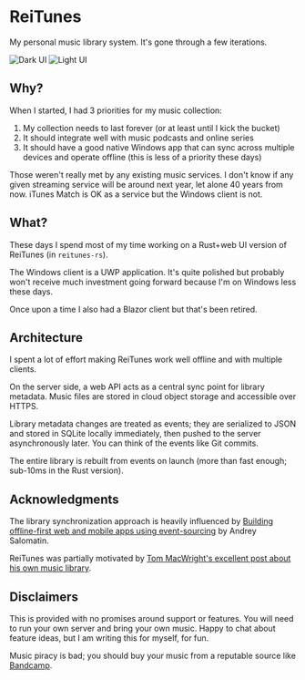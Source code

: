 # ReiTunes

My personal music library system. It's gone through a few iterations.

![Dark UI](https://res.cloudinary.com/reilly-wood/image/upload/v1608417001/reitunes/dark.jpg)
![Light UI](https://res.cloudinary.com/reilly-wood/image/upload/v1608417001/reitunes/light.jpg?foo=bar)

## Why?

When I started, I had 3 priorities for my music collection:

1. My collection needs to last forever (or at least until I kick the bucket) 
2. It should integrate well with music podcasts and online series
3. It should have a good native Windows app that can sync across multiple devices and operate offline (this is less of a priority these days)

Those weren't really met by any existing music services. I don't know if any given streaming service will be around next year, let alone 40 years from now. iTunes Match is OK as a service but the Windows client is not.

## What?

These days I spend most of my time working on a Rust+web UI version of ReiTunes (in `reitunes-rs`).

The Windows client is a UWP application. It's quite polished but probably won't receive much investment going forward because I'm on Windows less these days.

Once upon a time I also had a Blazor client but that's been retired.

## Architecture

I spent a lot of effort making ReiTunes work well offline and with multiple clients.

On the server side, a web API acts as a central sync point for library metadata. Music files are stored in cloud object storage and accessible over HTTPS.

Library metadata changes are treated as events; they are serialized to JSON and stored in SQLite locally immediately, then pushed to the server asynchronously later. You can think of the events like Git commits.

The entire library is rebuilt from events on launch (more than fast enough; sub-10ms in the Rust version).

## Acknowledgments

The library synchronization approach is heavily influenced by [Building offline-first web and mobile apps using event-sourcing](https://flpvsk.com/blog/2019-07-20-offline-first-apps-event-sourcing/) by Andrey Salomatin.

ReiTunes was partially motivated by [Tom MacWright's excellent post about his own music library](https://macwright.com/2020/01/27/my-music-library.html).

## Disclaimers

This is provided with no promises around support or features. You will need to run your own server and bring your own music. Happy to chat about feature ideas, but I am writing this for myself, for fun.

Music piracy is bad; you should buy your music from a reputable source like [Bandcamp](https://bandcamp.com/).
